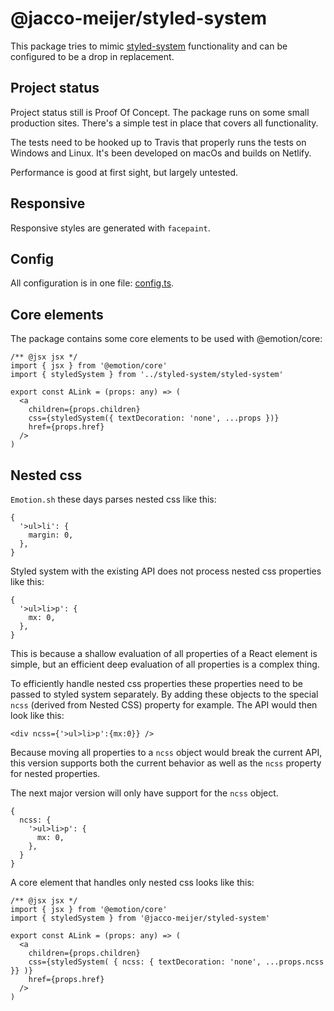 # @jacco-meijer/styled-system

This package tries to mimic
[styled-system](https://github.com/styled-system/styled-system) functionality
and can be configured to be a drop in replacement.

## Project status

Project status still is Proof Of Concept. The package runs on some small
production sites. There's a simple test in place that covers all functionality.

The tests need to be hooked up to Travis that properly runs the tests on Windows
and Linux. It's been developed on macOs and builds on Netlify.

Performance is good at first sight, but largely untested.

## Responsive

Responsive styles are generated with `facepaint`.

## Config

All configuration is in one file:
[config.ts](./src/styled-system/config/config.ts).

## Core elements

The package contains some core elements to be used with @emotion/core:

```
/** @jsx jsx */
import { jsx } from '@emotion/core'
import { styledSystem } from '../styled-system/styled-system'

export const ALink = (props: any) => (
  <a
    children={props.children}
    css={styledSystem({ textDecoration: 'none', ...props })}
    href={props.href}
  />
)
```

## Nested css

`Emotion.sh` these days parses nested css like this:

```
{
  '>ul>li': {
    margin: 0,
  },
}
```

Styled system with the existing API does not process nested css properties like
this:

```
{
  '>ul>li>p': {
    mx: 0,
  },
}
```

This is because a shallow evaluation of all properties of a React element is
simple, but an efficient deep evaluation of all properties is a complex thing.

To efficiently handle nested css properties these properties need to be passed
to styled system separately. By adding these objects to the special `ncss`
(derived from Nested CSS) property for example. The API would then look like
this:

`<div ncss={'>ul>li>p':{mx:0}} />`

Because moving all properties to a `ncss` object would break the current API, this version supports both the current behavior as well as the `ncss` property for
nested properties.

The next major version will only have support for the `ncss` object.

```
{
  ncss: {
    '>ul>li>p': {
      mx: 0,
    },
  }
}
```

A core element that handles only nested css looks like this:

```
/** @jsx jsx */
import { jsx } from '@emotion/core'
import { styledSystem } from '@jacco-meijer/styled-system'

export const ALink = (props: any) => (
  <a
    children={props.children}
    css={styledSystem( { ncss: { textDecoration: 'none', ...props.ncss }} )}
    href={props.href}
  />
)
```

